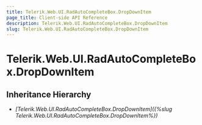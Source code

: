 ```yaml
---
title: Telerik.Web.UI.RadAutoCompleteBox.DropDownItem
page_title: Client-side API Reference
description: Telerik.Web.UI.RadAutoCompleteBox.DropDownItem
slug: Telerik.Web.UI.RadAutoCompleteBox.DropDownItem
---
```


# Telerik.Web.UI.RadAutoCompleteBox.DropDownItem

## Inheritance Hierarchy

* *[Telerik.Web.UI.RadAutoCompleteBox.DropDownItem]({%slug Telerik.Web.UI.RadAutoCompleteBox.DropDownItem%})*